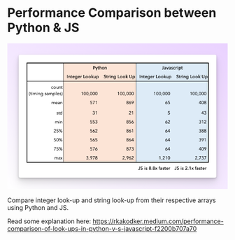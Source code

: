 # Performance Comparison between Python & JS

![](/img/data.png)

Compare integer look-up and string look-up from their respective arrays using Python and JS.

Read some explanation here: https://rkakodker.medium.com/performance-comparison-of-look-ups-in-python-v-s-javascript-f2200b707a70
